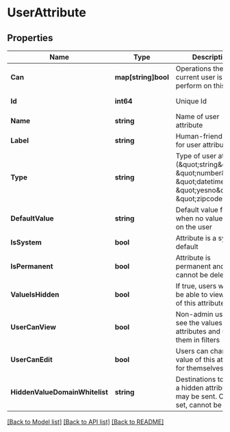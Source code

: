 # UserAttribute

## Properties

Name | Type | Description | Notes
------------ | ------------- | ------------- | -------------
**Can** | **map[string]bool** | Operations the current user is able to perform on this object | [optional] [readonly] 
**Id** | **int64** | Unique Id | [optional] [readonly] 
**Name** | **string** | Name of user attribute | [optional] 
**Label** | **string** | Human-friendly label for user attribute | [optional] 
**Type** | **string** | Type of user attribute (\&quot;string\&quot;, \&quot;number\&quot;, \&quot;datetime\&quot;, \&quot;yesno\&quot;, \&quot;zipcode\&quot;) | [optional] 
**DefaultValue** | **string** | Default value for when no value is set on the user | [optional] 
**IsSystem** | **bool** | Attribute is a system default | [optional] [readonly] 
**IsPermanent** | **bool** | Attribute is permanent and cannot be deleted | [optional] [readonly] 
**ValueIsHidden** | **bool** | If true, users will not be able to view values of this attribute | [optional] 
**UserCanView** | **bool** | Non-admin users can see the values of their attributes and use them in filters | [optional] 
**UserCanEdit** | **bool** | Users can change the value of this attribute for themselves | [optional] 
**HiddenValueDomainWhitelist** | **string** | Destinations to which a hidden attribute may be sent. Once set, cannot be edited. | [optional] 

[[Back to Model list]](../README.md#documentation-for-models) [[Back to API list]](../README.md#documentation-for-api-endpoints) [[Back to README]](../README.md)


